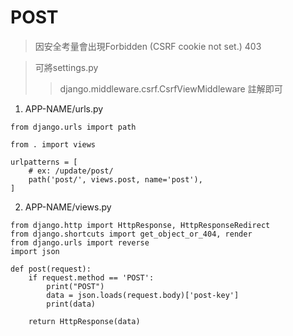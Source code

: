 # POST
> 因安全考量會出現Forbidden (CSRF cookie not set.) 403

> 可將settings.py
>> django.middleware.csrf.CsrfViewMiddleware 註解即可

1. APP-NAME/urls.py
```
from django.urls import path

from . import views

urlpatterns = [
    # ex: /update/post/
    path('post/', views.post, name='post'),
]
```
2. APP-NAME/views.py
```
from django.http import HttpResponse, HttpResponseRedirect
from django.shortcuts import get_object_or_404, render
from django.urls import reverse
import json

def post(request):
    if request.method == 'POST':
        print("POST")
        data = json.loads(request.body)['post-key']
        print(data)
    
    return HttpResponse(data)
```